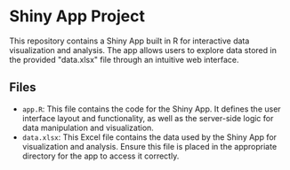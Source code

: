 # Shiny App Project

This repository contains a Shiny App built in R for interactive data visualization and analysis. The app allows users to explore data stored in the provided "data.xlsx" file through an intuitive web interface.

## Files

- `app.R`: This file contains the code for the Shiny App. It defines the user interface layout and functionality, as well as the server-side logic for data manipulation and visualization.
- `data.xlsx`: This Excel file contains the data used by the Shiny App for visualization and analysis. Ensure this file is placed in the appropriate directory for the app to access it correctly.
